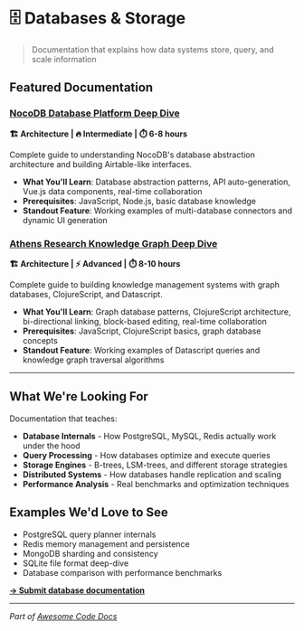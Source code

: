 # 🗄️ Databases & Storage

> Documentation that explains how data systems store, query, and scale information

## Featured Documentation

### [NocoDB Database Platform Deep Dive](../tutorials/nocodb-database-platform/)
**🏗️ Architecture | 🔥 Intermediate | ⏱️ 6-8 hours**

Complete guide to understanding NocoDB's database abstraction architecture and building Airtable-like interfaces.

- **What You'll Learn**: Database abstraction patterns, API auto-generation, Vue.js data components, real-time collaboration
- **Prerequisites**: JavaScript, Node.js, basic database knowledge  
- **Standout Feature**: Working examples of multi-database connectors and dynamic UI generation

### [Athens Research Knowledge Graph Deep Dive](../tutorials/athens-research-knowledge-graph/)
**🏗️ Architecture | ⚡ Advanced | ⏱️ 8-10 hours**

Complete guide to building knowledge management systems with graph databases, ClojureScript, and Datascript.

- **What You'll Learn**: Graph database patterns, ClojureScript architecture, bi-directional linking, block-based editing, real-time collaboration
- **Prerequisites**: JavaScript, ClojureScript basics, graph database concepts
- **Standout Feature**: Working examples of Datascript queries and knowledge graph traversal algorithms

---

## What We're Looking For

Documentation that teaches:
- **Database Internals** - How PostgreSQL, MySQL, Redis actually work under the hood  
- **Query Processing** - How databases optimize and execute queries
- **Storage Engines** - B-trees, LSM-trees, and different storage strategies
- **Distributed Systems** - How databases handle replication and scaling
- **Performance Analysis** - Real benchmarks and optimization techniques

## Examples We'd Love to See

- PostgreSQL query planner internals
- Redis memory management and persistence
- MongoDB sharding and consistency  
- SQLite file format deep-dive
- Database comparison with performance benchmarks

**[→ Submit database documentation](https://github.com/johnxie/awesome-code-docs/issues/new?template=new-entry.md)**

---

*Part of [Awesome Code Docs](../README.md)*